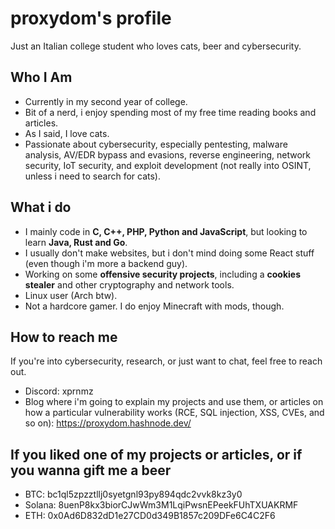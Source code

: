 # proxydom's profile  
Just an Italian college student who loves cats, beer and cybersecurity.  

## Who I Am
- Currently in my second year of college.  
- Bit of a nerd, i enjoy spending most of my free time reading books and articles.  
- As I said, I love cats.  
- Passionate about cybersecurity, especially pentesting, malware analysis, AV/EDR bypass and evasions, reverse engineering, network security, IoT security, and exploit development (not really into OSINT, unless i need to search for cats).  
## What i do 
- I mainly code in **C, C++, PHP, Python and JavaScript**, but looking to learn **Java, Rust and Go**.
- I usually don't make websites, but i don't mind doing some React stuff (even though i'm more a backend guy).  
- Working on some **offensive security projects**, including a **cookies stealer** and other cryptography and network tools.
- Linux user (Arch btw).  
- Not a hardcore gamer. I do enjoy Minecraft with mods, though. 
## How to reach me 
If you're into cybersecurity, research, or just want to chat, feel free to reach out.  
- Discord: xprnmz
- Blog where i'm going to explain my projects and use them, or articles on how a particular vulnerability works (RCE, SQL injection, XSS, CVEs, and so on): https://proxydom.hashnode.dev/
## If you liked one of my projects or articles, or if you wanna gift me a beer
- BTC: bc1ql5zpzztllj0syetgnl93py894qdc2vvk8kz3y0
- Solana: 8uenP8kx3biorCJwWm3M1LqiPwsnEPeekFUhTXUAKRMF
- ETH: 0x0Ad6D832dD1e27CD0d349B1857c209DFe6C4C2F6
